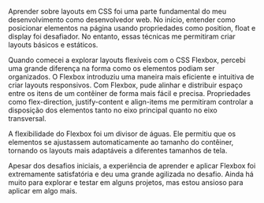 Aprender sobre layouts em CSS foi uma parte fundamental do meu desenvolvimento como desenvolvedor web. No início, entender como posicionar elementos na página usando propriedades como position, float e display foi desafiador. No entanto, essas técnicas me permitiram criar layouts básicos e estáticos.

Quando comecei a explorar layouts flexíveis com o CSS Flexbox, percebi uma grande diferença na forma como os elementos podiam ser organizados. O Flexbox introduziu uma maneira mais eficiente e intuitiva de criar layouts responsivos. Com Flexbox, pude alinhar e distribuir espaço entre os itens de um contêiner de forma mais fácil e precisa. Propriedades como flex-direction, justify-content e align-items me permitiram controlar a disposição dos elementos tanto no eixo principal quanto no eixo transversal.

A flexibilidade do Flexbox foi um divisor de águas. Ele permitiu que os elementos se ajustassem automaticamente ao tamanho do contêiner, tornando os layouts mais adaptáveis a diferentes tamanhos de tela.

Apesar dos desafios iniciais, a experiência de aprender e aplicar Flexbox foi extremamente satisfatória e deu uma grande agilizada no desafio. Ainda há muito para explorar e testar em alguns projetos, mas estou ansioso para aplicar em algo mais.